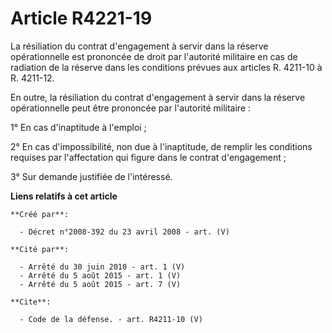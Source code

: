 # Article R4221-19

La résiliation du contrat d'engagement à servir dans la réserve opérationnelle est prononcée de droit par l'autorité
militaire en cas de radiation de la réserve dans les conditions prévues aux articles R. 4211-10 à R. 4211-12.

En outre, la résiliation du contrat d'engagement à servir dans la réserve opérationnelle peut être prononcée par l'autorité
militaire : 

1° En cas d'inaptitude à l'emploi ; 

2° En cas d'impossibilité, non due à l'inaptitude, de remplir les conditions requises par l'affectation qui figure dans le
contrat d'engagement ; 

3° Sur demande justifiée de l'intéressé.

**Liens relatifs à cet article**

	**Créé par**:

	  - Décret n°2008-392 du 23 avril 2008 - art. (V)

	**Cité par**:

	  - Arrêté du 30 juin 2010 - art. 1 (V)
	  - Arrêté du 5 août 2015 - art. 1 (V)
	  - Arrêté du 5 août 2015 - art. 7 (V)

	**Cite**:

	  - Code de la défense. - art. R4211-10 (V)
